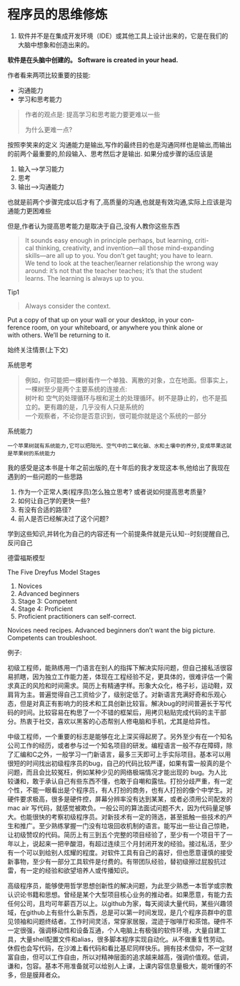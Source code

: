 # 程序员的思维修炼

1. 软件并不是在集成开发环境（IDE）或其他工具上设计出来的，它是在我们的大脑中想象和创造出来的。

**软件是在头脑中创建的。 Software is created in your head.**

作者看来两项比较重要的技能:

* 沟通能力
* 学习和思考能力

>作者的观点是: 提高学习和思考能力要更难以一些
>
>为什么更难一点?

按照李笑来的定义
沟通能力是输出,写作的最终目的也是沟通同样也是输出,而输出的前两个最重要的,阶段输入、思考然后才是输出.  如果分成步骤的话应该是

1. 输入-->学习能力
2. 思考
3. 输出-->沟通能力

也就是前两个步骤完成以后才有了,高质量的沟通,也就是有效沟通,实际上应该是沟通能力更困难些

但是,作者认为提高思考能力是取决于自己,没有人教你这些东西

>It sounds easy enough in principle perhaps, but learning, criti-  
>cal thinking, creativity, and invention—all those mind-expanding  
>skills—are all up to you. You don’t get taught; you have to learn.  
>We tend to look at the teacher/learner relationship the wrong way  
>around: it’s not that the teacher teaches; it’s that the student  
>learns. The learning is always up to you.

Tip1
>Always consider the context.

Put a copy of that up on your wall or your desktop, in your con-  
ference room, on your whiteboard, or anywhere you think alone or  
with others. We’ll be returning to it.  

始终关注情景(上下文)

系统思考

> 例如，你可能把一棵树看作一个单独、离散的对象，立在地面。但事实上，一棵树至少是两个主要系统的连接点:  
> 树叶和
> 空气的处理循环与根和泥土的处理循环。树不是静止的，也不是孤立的。更有趣的是，几乎没有人只是系统的  
> 一个观察者，不论你是否意识到，很可能你就是这个系统的一部分

系统能力

    一个苹果树就有系统能力,它可以把阳光、空气中的二氧化碳、水和土壤中的养分,变成苹果这就是苹果树的系统能力


我的感受是这本书是十年之前出版的,在十年后的我才发现这本书,他给出了我现在遇到的一些问题的一些思路

1. 作为一个正常人类(程序员)怎么独立思考? 或者说如何提高思考质量?
2. 如何让自己学的更快一些?
3. 有没有合适的路径?
4. 前人是否已经解决过了这个问题?

学到这些知识,并转化为自己的内容还有一个前提条件就是元认知--时刻提醒自己,反问自己

德雷福斯模型

The Five Dreyfus Model Stages

1. Novices
2. Advanced beginners
3. Stage 3: Competent
4. Stage 4: Proficient
5. Proficient practitioners can self-correct.


Novices need recipes.
Advanced beginners don’t want the big picture.
Competents can troubleshoot.





例子: 

初级工程师，能熟练用一门语言在别人的指挥下解决实际问题，但自己接私活很容易抓瞎，因为独立工作能力差，体现在工程经验不足，更具体的，很难评估一个需求真正的风险和时间需求。简历上有精通字样。形象大众化，格子衫，运动鞋，双肩背为主。普遍觉得自己工资给少了，级别定低了。对新语言充满好奇和乐观心态，但是对真正有影响力的技术和工具创新比较盲。解决bug的时间普遍长于写代码的时间。比较容易在构思了一个不错的框架后，用拷贝粘贴完成代码的主干部分。热衷于社交，喜欢以黑客的心态帮别人修电脑和手机，尤其是给异性。

中级工程师，一个重要的标志是能够在北上深买得起房了。另外至少有在一个知名公司工作的经历，或者参与过一个知名项目的研发。编程语言一般不存在障碍，除了汇编和C之外，一般学习一门新语言，最多三天即可上手实际项目。基本可以用很短的时间找出初级程序员的bug，自己的代码比较严谨，如果有雷一般真的是个问题，而且会比较冤枉，例如某种少见的网络极端情况才能出现的 bug。为人比较谦和，敢于承认自己有些东西不懂，也敢于自嘲和露怯。打扮分歧严重，有一定个性，不能一眼看出是个程序员，有人打扮的商务，也有人打扮的像个中学生。对硬件要求极高，很多是硬件控，屏幕分辨率没有达到某某，或者必须用公司配发的mac air 写代码，就感觉被欺负。一般公司的算法面试问题不大，因为代码量足够大。也能很快的考察初级程序员。对新技术有一定的筛选，甚至抵触一些技术的产生和推广。至少熟练掌握一门没有垃圾回收机制的语言。能写出一些让自己惊艳，让初级赞叹的代码。简历上有三到五个完整的项目经验了，至少有一个项目干了一年以上，说起来一把辛酸泪，有超过连续三个月封闭开发的经验。接过私活，至少有一个可以到给别人炫耀的程度。对软件工具有自己的喜好，但也愿意谨慎的接受新事物，至少有一部分工具软件是付费的。有带团队经验，替初级擦过屁股抗过雷，有一定的经验和欲望培养人或传播知识。

高级程序员，能够使用哲学思想创新性的解决问题，为此至少熟悉一本哲学或宗教认识论书籍和思想。曾经是某个大型项目核心业务的推动者。如果愿意，有能力去任何公司，且均可年薪百万以上。以github为家，每天阅读大量代码，某些兴趣领域，在github上有些什么新东西，总是可以第一时间发现，是几个程序员群中的意见领袖和问题终结者。工作时间灵活，常穿家居服，混迹于咖啡厅和茶馆。硬件不一定很强，强调移动性和设备互通，个人电脑上有极强的软件环境，大量自建工具，大量shell配置文件和alias，很多脚本程序实现自动化。从不做重复性劳动。休假也会写代码，在沙滩上看代码和看比基尼同样快乐。拥有技术信仰，不一定财富自由，但可以工作自由，所以对精神层面的追求越来越高，强调价值观。低调，谦和，包容。基本不用准备就可以给别人上课，上课内容信息量极大，能听懂的不多，但是膜拜者众。


